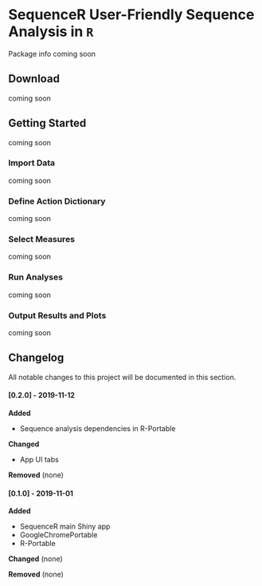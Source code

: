 **SequenceR**  User-Friendly Sequence Analysis in `R`
==============

Package info coming soon

## Download

coming soon


## Getting Started

coming soon

### Import Data

coming soon

### Define Action Dictionary

coming soon

### Select Measures

coming soon

### Run Analyses

coming soon

### Output Results and Plots

coming soon



## Changelog

All notable changes to this project will be documented in this section.

#### [0.2.0] - 2019-11-12
**Added**
- Sequence analysis dependencies in R-Portable

**Changed**
- App UI tabs

**Removed**
(none)


#### [0.1.0] - 2019-11-01

**Added**
- SequenceR main Shiny app
- GoogleChromePortable
- R-Portable

**Changed**
(none)

**Removed**
(none)

